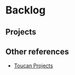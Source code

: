 # Backlog

## Projects

## Other references

- [Toucan Projects](https://toucan-protocol.notion.site/toucan-protocol/Projects-building-with-on-chain-carbon-2b1c570f0bc04083b741dc744afeda73)